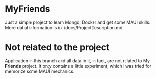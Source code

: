 # MyFriends
Just a simple project to learn Mongo, Docker and get some MAUI skills.
More datial information is in ./docs/ProjectDescription.md.

# Not related to the project
Application in this branch and all data in it, in fact, are not related to My **Friends** project. It on;y contains a little experiment, which I was tried for memorize some MAUI mechanics.
